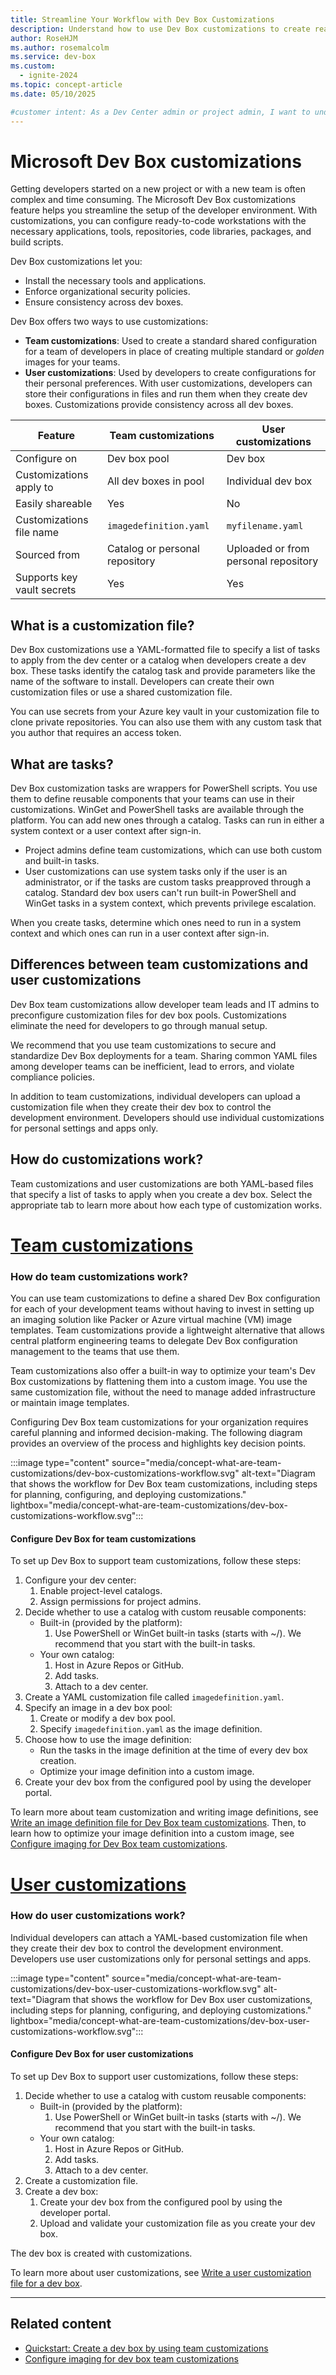 ```yaml
---
title: Streamline Your Workflow with Dev Box Customizations
description: Understand how to use Dev Box customizations to create ready-to-code configurations for your development teams and individual developers.
author: RoseHJM
ms.author: rosemalcolm
ms.service: dev-box
ms.custom:
  - ignite-2024
ms.topic: concept-article
ms.date: 05/10/2025

#customer intent: As a Dev Center admin or project admin, I want to understand how to use Dev Box customizations so that I can create efficient, ready-to-code configurations for my development teams.
---
```


# Microsoft Dev Box customizations

Getting developers started on a new project or with a new team is often complex and time consuming. The Microsoft Dev Box customizations feature helps you streamline the setup of the developer environment. With customizations, you can configure ready-to-code workstations with the necessary applications, tools, repositories, code libraries, packages, and build scripts.

Dev Box customizations let you:

- Install the necessary tools and applications.
- Enforce organizational security policies.
- Ensure consistency across dev boxes.

Dev Box offers two ways to use customizations:

- **Team customizations**: Used to create a standard shared configuration for a team of developers in place of creating multiple standard or *golden* images for your teams.
- **User customizations**: Used by developers to create configurations for their personal preferences. With user customizations, developers can store their configurations in files and run them when they create dev boxes. Customizations provide consistency across all dev boxes.

| Feature                     | Team customizations       | User customizations |
|-----------------------------|---------------------------|---------------------------|
| Configure on            | Dev box pool             | Dev box                   |
| Customizations apply to | All dev boxes in pool    | Individual dev box        |
| Easily shareable        | Yes                      | No                        |
| Customizations file name| `imagedefinition.yaml`    | `myfilename.yaml`         |
| Sourced from            | Catalog or personal repository | Uploaded or from personal repository |
| Supports key vault secrets | Yes                  | Yes                       |

## What is a customization file?

Dev Box customizations use a YAML-formatted file to specify a list of tasks to apply from the dev center or a catalog when developers create a dev box. These tasks identify the catalog task and provide parameters like the name of the software to install. Developers can create their own customization files or use a shared customization file.

You can use secrets from your Azure key vault in your customization file to clone private repositories. You can also use them with any custom task that you author that requires an access token.

## What are tasks?

Dev Box customization tasks are wrappers for PowerShell scripts. You use them to define reusable components that your teams can use in their customizations. WinGet and PowerShell tasks are available through the platform. You can add new ones through a catalog. Tasks can run in either a system context or a user context after sign-in.

- Project admins define team customizations, which can use both custom and built-in tasks.
- User customizations can use system tasks only if the user is an administrator, or if the tasks are custom tasks preapproved through a catalog. Standard dev box users can't run built-in PowerShell and WinGet tasks in a system context, which prevents privilege escalation.

When you create tasks, determine which ones need to run in a system context and which ones can run in a user context after sign-in.

## Differences between team customizations and user customizations

Dev Box team customizations allow developer team leads and IT admins to preconfigure customization files for dev box pools. Customizations eliminate the need for developers to go through manual setup.

We recommend that you use team customizations to secure and standardize Dev Box deployments for a team. Sharing common YAML files among developer teams can be inefficient, lead to errors, and violate compliance policies.

In addition to team customizations, individual developers can upload a customization file when they create their dev box to control the development environment. Developers should use individual customizations for personal settings and apps only.

## How do customizations work?

Team customizations and user customizations are both YAML-based files that specify a list of tasks to apply when you create a dev box. Select the appropriate tab to learn more about how each type of customization works.

# [Team customizations](#tab/team-customizations)

### How do team customizations work?

You can use team customizations to define a shared Dev Box configuration for each of your development teams without having to invest in setting up an imaging solution like Packer or Azure virtual machine (VM) image templates. Team customizations provide a lightweight alternative that allows central platform engineering teams to delegate Dev Box configuration management to the teams that use them.

Team customizations also offer a built-in way to optimize your team's Dev Box customizations by flattening them into a custom image. You use the same customization file, without the need to manage added infrastructure or maintain image templates.

Configuring Dev Box team customizations for your organization requires careful planning and informed decision-making. The following diagram provides an overview of the process and highlights key decision points.

:::image type="content" source="media/concept-what-are-team-customizations/dev-box-customizations-workflow.svg" alt-text="Diagram that shows the workflow for Dev Box team customizations, including steps for planning, configuring, and deploying customizations." lightbox="media/concept-what-are-team-customizations/dev-box-customizations-workflow.svg":::

#### Configure Dev Box for team customizations

To set up Dev Box to support team customizations, follow these steps:

1. Configure your dev center:
   1. Enable project-level catalogs.
   1. Assign permissions for project admins.
1. Decide whether to use a catalog with custom reusable components:
   - Built-in (provided by the platform):
      1. Use PowerShell or WinGet built-in tasks (starts with ~/). We recommend that you start with the built-in tasks.
   - Your own catalog:
      1. Host in Azure Repos or GitHub.
      1. Add tasks.
      1. Attach to a dev center.
1. Create a YAML customization file called `imagedefinition.yaml`.
1. Specify an image in a dev box pool:
   1. Create or modify a dev box pool.
   1. Specify `imagedefinition.yaml` as the image definition.
1. Choose how to use the image definition:
   - Run the tasks in the image definition at the time of every dev box creation.
   - Optimize your image definition into a custom image.
1. Create your dev box from the configured pool by using the developer portal.

To learn more about team customization and writing image definitions, see [Write an image definition file for Dev Box team customizations](how-to-write-image-definition-file.md).
Then, to learn how to optimize your image definition into a custom image, see [Configure imaging for Dev Box team customizations](how-to-configure-customization-imaging.md).

# [User customizations](#tab/user-customizations)

### How do user customizations work?

Individual developers can attach a YAML-based customization file when they create their dev box to control the development environment. Developers use user customizations only for personal settings and apps.

:::image type="content" source="media/concept-what-are-team-customizations/dev-box-user-customizations-workflow.svg" alt-text="Diagram that shows the workflow for Dev Box user customizations, including steps for planning, configuring, and deploying customizations." lightbox="media/concept-what-are-team-customizations/dev-box-user-customizations-workflow.svg":::

#### Configure Dev Box for user customizations

To set up Dev Box to support user customizations, follow these steps:

1. Decide whether to use a catalog with custom reusable components:
    - Built-in (provided by the platform):
        1. Use PowerShell or WinGet built-in tasks (starts with ~/). We recommend that you start with the built-in tasks.
    - Your own catalog:
        1. Host in Azure Repos or GitHub.
        1. Add tasks.
        1. Attach to a dev center.
1. Create a customization file.
1. Create a dev box:
    1. Create your dev box from the configured pool by using the developer portal.
    1. Upload and validate your customization file as you create your dev box.

The dev box is created with customizations.

To learn more about user customizations, see [Write a user customization file for a dev box](how-to-write-user-customization-file.md).

---

## Related content

- [Quickstart: Create a dev box by using team customizations](quickstart-team-customizations.md)
- [Configure imaging for dev box team customizations](how-to-configure-customization-imaging.md)

